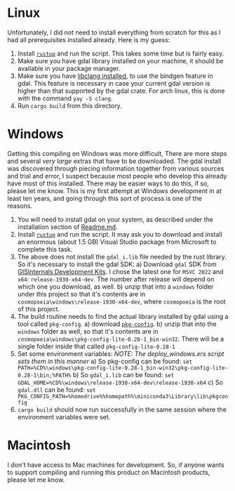 # Linux

Unfortunately, I did not need to install everything from scratch for this as I had all prerequisites installed already. Here is my guess:

1) Install [`rustup`](https://www.rust-lang.org/tools/install) and run the script. This takes some time but is fairly easy.
2) Make sure you have gdal library installed on your machine, it should be available in your package manager.
3) Make sure you have [libclang installed](https://rust-lang.github.io/rust-bindgen/requirements.html), to use the bindgen feature in gdal. This feature is necessary in case your current gdal version is higher than that supported by the gdal crate. For arch linux, this is done with the command `yay -S clang`.
3) Run `cargo build` from this directory.



# Windows

Getting this compiling on Windows was more difficult, There are more steps and several *very large* extras that have to be downloaded. The gdal install was discovered through piecing information together from various sources and trial and error, I suspect because most people who develop this already have most of this installed. There may be easier ways to do this, if so, please let me know. This is my first attempt at Windows development in at least ten years, and going through this sort of process is one of the reasons.

1) You will need to install gdal on your system, as described under the installation section of [Readme.md](/Readme.md).
2) Install [`rustup`](https://www.rust-lang.org/tools/install) and run the script. It may ask you to download and install an enormous (about 1.5 GB) Visual Studio package from Microsoft to complete this task.
3) The above does not install the `gdal_i.lib` file needed by the rust library. So it's necessary to install the gdal SDK:
    a) Download `gdal` SDK from [GISInternals Development Kits](https://gisinternals.com/sdk.php).  I chose the latest one for `MSVC 2022` and `x64`: `release-1930-x64-dev`. The number after release will depend on which one you download, as well.
    b) unzip that into a `windows` folder under this project so that it's contents are in `cosmopoeia\windows\release-1930-x64-dev`, where `cosmopoeia` is the root of this project.
4) The build routine needs to find the actual library installed by gdal using a tool called `pkg-config`. 
    a) download [`pkg-config`](https://sourceforge.net/projects/pkgconfiglite/).
    b) unzip that into the `windows` folder as well, so that it's contents are in `cosmopoeia\windows\pkg-config-lite-0.28-1_bin-win32`. There will be a single folder inside that called `pkg-config-lite-0.28-1`
5) Set some environment variables: *NOTE: The deploy_windows.ers script sets them in this manner*
    a) So pkg-config can be found: `set PATH=%CD%\windows\pkg-config-lite-0.28-1_bin-win32\pkg-config-lite-0.28-1\bin;%PATH%`
    b) So `gdal_i.lib` can be found: `set GDAL_HOME=%CD%\windows\release-1930-x64-dev\release-1930-x64`
    c) So `gdal.dll` can be found: `set PKG_CONFIG_PATH=%homedrive%%homepath%\miniconda3\Library\lib\pkgconfig`
6) `cargo build` should now run successfully in the same session where the environment variables were set.

# Macintosh

I don't have access to Mac machines for development. So, if anyone wants to support compiling and running this product on Macintosh products, please let me know.